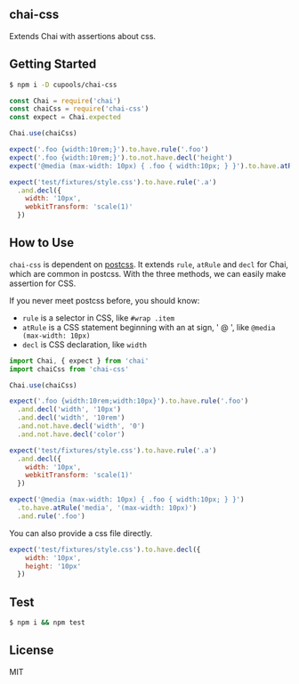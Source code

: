 ## chai-css

Extends Chai with assertions about css.

## Getting Started

```bash
$ npm i -D cupools/chai-css
```

```js
const Chai = require('chai')
const chaiCss = require('chai-css')
const expect = Chai.expected

Chai.use(chaiCss)

expect('.foo {width:10rem;}').to.have.rule('.foo')
expect('.foo {width:10rem;}').to.not.have.decl('height')
expect('@media (max-width: 10px) { .foo { width:10px; } }').to.have.atRule('media', '(max-width: 10px)')

expect('test/fixtures/style.css').to.have.rule('.a')
  .and.decl({
    width: '10px',
    webkitTransform: 'scale(1)'
  })
```

## How to Use

`chai-css` is dependent on [postcss][]. It extends `rule`, `atRule` and `decl` for Chai, which are common in postcss. With the three methods, we can easily make assertion for CSS.

If you never meet postcss before, you should know:

- `rule` is a selector in CSS, like `#wrap .item`
- `atRule` is a CSS statement beginning with an at sign, ' @ ', like `@media (max-width: 10px)`
- `decl` is CSS declaration, like `width`

```js
import Chai, { expect } from 'chai'
import chaiCss from 'chai-css'

Chai.use(chaiCss)

expect('.foo {width:10rem;width:10px}').to.have.rule('.foo')
  .and.decl('width', '10px')
  .and.decl('width', '10rem')
  .and.not.have.decl('width', '0')
  .and.not.have.decl('color')

expect('test/fixtures/style.css').to.have.rule('.a')
  .and.decl({
    width: '10px',
    webkitTransform: 'scale(1)'
  })

expect('@media (max-width: 10px) { .foo { width:10px; } }')
  .to.have.atRule('media', '(max-width: 10px)')
  .and.rule('.foo')
```

You can also provide a css file directly.

```js
expect('test/fixtures/style.css').to.have.decl({
    width: '10px',
    height: '10px'
  })
```

## Test

```bash
$ npm i && npm test
```

## License

MIT

[postcss]: https://github.com/postcss/postcss
